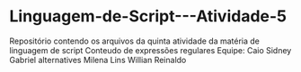 # Linguagem-de-Script---Atividade-5
Repositório contendo os arquivos da quinta atividade da matéria de linguagem de script
Conteudo de expressões regulares
Equipe: Caio Sidney
Gabriel alternatives
Milena Lins 
Willian Reinaldo
